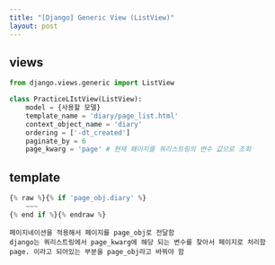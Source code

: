 ```yaml
---
title: "[Django] Generic View (ListView)"
layout: post
---
```


## views
```python
from django.views.generic import ListView

class PracticeLIstView(ListView):  
    model = {사용할 모델}
    template_name = 'diary/page_list.html' 
    context_object_name = 'diary'
    ordering = ['-dt_created']
    paginate_by = 6
    page_kwarg = 'page' # 현재 페이지를 쿼리스트링의 변수 값으로 조회
``` 

## template
```python
{% raw %}{% if 'page_obj.diary' %} 
    ~~~
{% end if %}{% endraw %}
```
`페이지네이션을 적용해서 페이지를 page_obj로 전달함`<br/>
`django는 쿼리스트링에서 page_kwarg에 해당 되는 변수를 찾아서
페이지로 처리함` <br/>
`page. 이라고 되어있는 부분을 page_obj라고 바꿔야 함`
